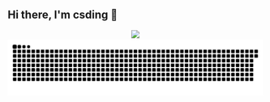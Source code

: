 ## Hi there, I'm csding 👋

<!--
<div align="center"> 
 <img src="https://github-readme-streak-stats.herokuapp.com/?user=codeDing18" /> 
</div>
-->


<div align="center"> 
 <img src="https://github-readme-stats.vercel.app/api?username=codeDing18" />
</div>

 <!-- Snake Code Contribution Map 贪吃蛇代码贡献图 -->
<picture>
  <source media="(prefers-color-scheme: dark)" srcset="https://raw.githubusercontent.com/codeDing18/codeDing18/output/github-contribution-grid-snake-dark.svg">
  <source media="(prefers-color-scheme: light)" srcset="https://raw.githubusercontent.com/codeDing18/codeDing18/output/github-contribution-grid-snake.svg">
  <img alt="github contribution grid snake animation" src="https://raw.githubusercontent.com/codeDing18/codeDing18/output/github-contribution-grid-snake.svg">
</picture>

